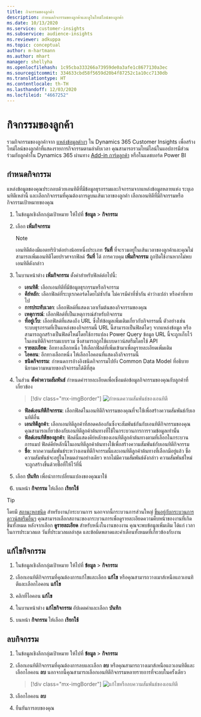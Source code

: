 ```yaml
---
title: กิจกรรมของลูกค้า
description: กำหนดกิจกรรมของลูกค้าและดูในไทม์ไลน์ของลูกค้า
ms.date: 10/13/2020
ms.service: customer-insights
ms.subservice: audience-insights
ms.reviewer: adkuppa
ms.topic: conceptual
author: m-hartmann
ms.author: mhart
manager: shellyha
ms.openlocfilehash: 1c95cba333266a73959de0a3afe1c8677130a3ec
ms.sourcegitcommit: 334633cbd58f5659d20b4f87252c1a10cc7130db
ms.translationtype: HT
ms.contentlocale: th-TH
ms.lasthandoff: 12/03/2020
ms.locfileid: "4667252"
---
```

# <a name="customer-activities"></a>กิจกรรมของลูกค้า

รวมกิจกรรมของลูกค้าจาก [แหล่งข้อมูลต่างๆ](data-sources.md) ใน Dynamics 365 Customer Insights เพื่อสร้างไทม์ไลน์ของลูกค้าที่แสดงรายการกิจกรรมตามลำดับเวลา คุณสามารถรวมไทม์ไลน์ในแอปการมีส่วนร่วมกับลูกค้าใน Dynamics 365 ผ่านทาง [Add-in การ์ดลูกค้า](customer-card-add-in.md) หรือในแดชบอร์ด Power BI

## <a name="define-an-activity"></a>กำหนดกิจกรรม

แหล่งข้อมูลของคุณประกอบด้วยเอนทิตีที่มีข้อมูลธุรกรรมและกิจกรรมจากแหล่งข้อมูลหลายแห่ง ระบุเอนทิตีเหล่านี้ และเลือกกิจกรรมที่คุณต้องการดูบนเส้นเวลาของลูกค้า เลือกเอนทิตีที่มีกิจกรรมหรือกิจกรรมเป้าหมายของคุณ

1. ในข้อมูลเชิงลึกกลุ่มเป้าหมาย ให้ไปที่ **ข้อมูล** > **กิจกรรม**

1. เลือก **เพิ่มกิจกรรม**

   > [!NOTE]
   > เอนทิตีต้องมีแอตทริบิวต์อย่างน้อยหนึ่งประเภท **วันที่** ที่จะรวมอยู่ในเส้นเวลาของลูกค้าและคุณไม่สามารถเพิ่มเอนทิตีโดยปราศจากฟิลด์ **วันที่** ได้ การควบคุม **เพิ่มกิจกรรม** ถูกปิดใช้งานหากไม่พบเอนทิตีดังกล่าว

1. ในบานหน้าต่าง **เพิ่มกิจกรรม** ตั้งค่าสำหรับฟิลด์ต่อไปนี้:

   - **เอนทิตี**: เลือกเอนทิตีที่มีข้อมูลธุรกรรมหรือกิจกรรม
   - **คีย์หลัก**: เลือกฟิลด์ที่ระบุเรกคอร์ดโดยไม่ซ้ำกัน ไม่ควรมีค่าที่ซ้ำกัน ค่าว่างเปล่า หรือค่าที่หายไป
   - **การประทับเวลา**: เลือกฟิลด์ที่แสดงเวลาเริ่มต้นของกิจกรรมของคุณ
   - **เหตุการณ์**: เลือกฟิลด์ที่เป็นเหตุการณ์สำหรับกิจกรรม
   - **ที่อยู่เว็บ**: เลือกฟิลด์ที่แสดงถึง URL ซึ่งให้ข้อมูลเพิ่มเติมเกี่ยวกับกิจกรรมนี้ ตัวอย่างเช่น ระบบธุรกรรมที่เป็นแหล่งของกิจกรรมนี้ URL นี้สามารถเป็นฟิลด์ใดๆ จากแหล่งข้อมูล หรือสามารถถูกสร้างเป็นฟิลด์ใหม่โดยใช้การแปลง Power Query ข้อมูล URL นี้จะถูกเก็บไว้ในเอนทิตีกิจกรรมแบบรวม ซึ่งสามารถถูกใช้แบบดาวน์สตรีมโดยใช้ API
   - **รายละเอียด**: อีกทางเลือกหนึ่ง ให้เลือกฟิลด์ที่เพิ่มเข้ามาเพื่อดูรายละเอียดเพิ่มเติม
   - **ไอคอน**: อีกทางเลือกหนึ่ง ให้เลือกไอคอนที่แสดงถึงกิจกรรมนี้
   - **ชนิดกิจกรรม**: กำหนดการอ้างอิงชนิดกิจกรรมไปยัง Common Data Model ที่อธิบายนิยามความหมายของกิจกรรมได้ดีที่สุด

1. ในส่วน **ตั้งค่าความสัมพันธ์** กำหนดค่ารายละเอียดเพื่อเชื่อมต่อข้อมูลกิจกรรมของคุณกับลูกค้าที่เกี่ยวข้อง

   > [!div class="mx-imgBorder"]
   > ![กำหนดความสัมพันธ์ของเอนทิตี](media/activities-entities-define.png "กำหนดความสัมพันธ์ของเอนทิตี")

    - **ฟิลด์เอนทิตีกิจกรรม**: เลือกฟิลด์ในเอนทิตีกิจกรรมของคุณที่จะใช้เพื่อสร้างความสัมพันธ์กับเอนทิตีอื่น
    - **เอนทิตีลูกค้า**: เลือกเอนทิตีลูกค้าที่สอดคล้องกันซึ่งจะสัมพันธ์กันกับเอนทิตีกิจกรรมของคุณ คุณสามารถเกี่ยวข้องกับเอนทิตีลูกค้าต้นทางที่ใช้ในกระบวนการการรวมข้อมูลเท่านั้น
    - **ฟิลด์เอนทิตีของลูกค้า**: ฟิลด์นี้แสดงคีย์หลักของเอนทิตีลูกค้าต้นทางตามที่เลือกในกระบวนการแมป ฟิลด์คีย์หลักนี้ในเอนทิตีลูกค้าต้นทางใช้เพื่อสร้างความสัมพันธ์กับเอนทิตีกิจกรรม
    - **ชื่อ**: หากความสัมพันธ์ระหว่างเอนทิตีกิจกรรมนี้และเอนทิตีลูกค้าต้นทางที่เลือกมีอยู่แล้ว ชื่อความสัมพันธ์จะอยู่ในโหมดอ่านอย่างเดียว หากไม่มีความสัมพันธ์ดังกล่าว ความสัมพันธ์ใหม่จะถูกสร้างขึ้นด้วยชื่อที่ให้ไว้ที่นี่

1. เลือก **บันทึก** เพื่อนำการเปลี่ยนแปลงของคุณมาใช้

1. บนหน้า **กิจกรรม** ให้เลือก **เรียกใช้**

> [!TIP]
> โดยมี [สถานะหกชนิด](system.md#status-types) สำหรับงาน/กระบวนการ นอกจากนี้กระบวนการส่วนใหญ่ [ขึ้นอยู่กับกระบวนการดาวน์สตรีมอื่นๆ](system.md#refresh-policies) คุณสามารถเลือกสถานะของกระบวนการเพื่อดูรายละเอียดความคืบหน้าของงานที่เกิดขึ้นทั้งหมด หลังจากเลือก **ดูรายละเอียด** สำหรับหนึ่งในงานของงาน คุณจะพบข้อมูลเพิ่มเติม ได้แก่ เวลาในการประมวลผล วันที่ประมวลผลล่าสุด และข้อผิดพลาดและคำเตือนทั้งหมดที่เกี่ยวข้องกับงาน

## <a name="edit-an-activity"></a>แก้ไขกิจกรรม

1. ในข้อมูลเชิงลึกกลุ่มเป้าหมาย ให้ไปที่ **ข้อมูล** > **กิจกรรม**

2. เลือกเอนทิตีกิจกรรมที่คุณต้องการแก้ไขและเลือก **แก้ไข** หรือคุณสามารถวางเมาส์เหนือแถวเอนทิตีและเลือกไอคอน **แก้ไข**

3. คลิกที่ไอคอน **แก้ไข**

4. ในบานหน้าต่าง **แก้ไขกิจกรรม** อัปเดตค่าและเลือก **บันทึก**

5. บนหน้า **กิจกรรม** ให้เลือก **เรียกใช้**

## <a name="delete-an-activity"></a>ลบกิจกรรม

1. ในข้อมูลเชิงลึกกลุ่มเป้าหมาย ให้ไปที่ **ข้อมูล** > **กิจกรรม**

2. เลือกเอนทิตีกิจกรรมที่คุณต้องการลบและเลือก **ลบ** หรือคุณสามารถวางเมาส์เหนือแถวเอนทิตีและเลือกไอคอน **ลบ** นอกจากนี้คุณสามารถเลือกเอนทิตีกิจกรรมหลายรายการที่จะลบในครั้งเดียว
   > [!div class="mx-imgBorder"]
   > ![แก้ไขหรือลบความสัมพันธ์ของเอนทิตี](media/activities-entities-edit-delete.png "แก้ไขหรือลบความสัมพันธ์ของเอนทิตี")

3. เลือกไอคอน **ลบ**

4. ยืนยันการลบของคุณ
